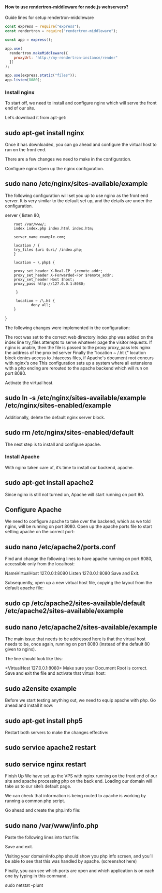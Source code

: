 #### How to use rendertron-middleware for node.js webservers?

Guide lines for setup rendertron-middleware

```javascript
const express = require("express");
const rendertron = require("rendertron-middleware");

const app = express();

app.use(
  rendertron.makeMiddleware({
    proxyUrl: "http://my-rendertron-instance/render"
  })
);

app.use(express.static("files"));
app.listen(8080);
```

### Install nginx

To start off, we need to install and configure nginx which will serve the front end of our site.

Let’s download it from apt-get:

## sudo apt-get install nginx

Once it has downloaded, you can go ahead and configure the virtual host to run on the front end.

There are a few changes we need to make in the configuration.

Configure nginx
Open up the nginx configuration.

## sudo nano /etc/nginx/sites-available/example

The following configuration will set you up to use nginx as the front end server. It is very similar to the default set up, and the details are under the configuration.

server {
listen 80;

        root /var/www/;
        index index.php index.html index.htm;

        server_name example.com;

        location / {
        try_files $uri $uri/ /index.php;
        }

        location ~ \.php$ {

        proxy_set_header X-Real-IP  $remote_addr;
        proxy_set_header X-Forwarded-For $remote_addr;
        proxy_set_header Host $host;
        proxy_pass http://127.0.0.1:8080;

         }

         location ~ /\.ht {
                deny all;
        }

}

The following changes were implemented in the configuration:

The root was set to the correct web directory
index.php was added on the index line
try_files attempts to serve whatever page the visitor requests. If nginx is unable, then the file is passed to the proxy
proxy_pass lets nginx the address of the proxied server
Finally the "location ~ /\.ht {" location block denies access to .htaccess files, if Apache's document root concurs with nginx's one
This configuration sets up a system where all extensions with a php ending are rerouted to the apache backend which will run on port 8080.

Activate the virtual host.

## sudo ln -s /etc/nginx/sites-available/example /etc/nginx/sites-enabled/example

Additionally, delete the default nginx server block.

## sudo rm /etc/nginx/sites-enabled/default

The next step is to install and configure apache.

### Install Apache

With nginx taken care of, it’s time to install our backend, apache.

## sudo apt-get install apache2

Since nginx is still not turned on, Apache will start running on port 80.

## Configure Apache

We need to configure apache to take over the backend, which as we told nginx, will be running on port 8080. Open up the apache ports file to start setting apache on the correct port:

## sudo nano /etc/apache2/ports.conf

Find and change the following lines to have apache running on port 8080, accessible only from the localhost:

NameVirtualHost 127.0.0.1:8080
Listen 127.0.0.1:8080
Save and Exit.

Subsequently, open up a new virtual host file, copying the layout from the default apache file:

## sudo cp /etc/apache2/sites-available/default /etc/apache2/sites-available/example

## sudo nano /etc/apache2/sites-available/example

The main issue that needs to be addressed here is that the virtual host needs to be, once again, running on port 8080 (instead of the default 80 given to nginx).

The line should look like this:

<VirtualHost 127.0.0.1:8080>
Make sure your Document Root is correct. Save and exit the file and activate that virtual host:

## sudo a2ensite example

Before we start testing anything out, we need to equip apache with php. Go ahead and install it now:

## sudo apt-get install php5

Restart both servers to make the changes effective:

## sudo service apache2 restart

## sudo service nginx restart

Finish Up
We have set up the VPS with nginx running on the front end of our site and apache processing php on the back end. Loading our domain will take us to our site’s default page.

We can check that information is being routed to apache is working by running a common php script.

Go ahead and create the php.info file:

## sudo nano /var/www/info.php

Paste the following lines into that file:

<?
phpinfo( );
?>

Save and exit.

Visiting your domain/info.php should show you php info screen, and you’ll be able to see that this was handled by apache. (screenshot here)

Finally, you can see which ports are open and which application is on each one by typing in this command.

sudo netstat -plunt

